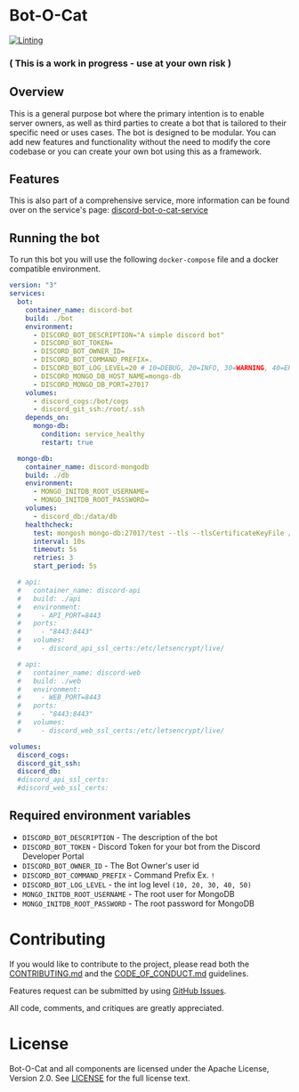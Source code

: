 # Bot-O-Cat

[![Linting](https://github.com/xN4P4LM-org/bot-o-cat/actions/workflows/lint.yaml/badge.svg)](https://github.com/xN4P4LM-org/bot-o-cat/actions/workflows/lint.yaml)

### ( This is a work in progress - use at your own risk )

## Overview

This is a general purpose bot where the primary intention is to enable server owners, as well as third parties to create a bot that is tailored to their specific need or uses cases. The bot is designed to be modular. You can add new features and functionality without the need to modify the core codebase or you can create your own bot using this as a framework.

## Features

This is also part of a comprehensive service, more information can be found over on the service's page: [discord-bot-o-cat-service](https://github.com/xN4P4LM-org/discord-bot-o-cat-service)

## Running the bot

To run this bot you will use the following `docker-compose` file and a docker compatible environment.

```yaml
version: "3"
services:
  bot:
    container_name: discord-bot
    build: ./bot
    environment:
      - DISCORD_BOT_DESCRIPTION="A simple discord bot"
      - DISCORD_BOT_TOKEN=
      - DISCORD_BOT_OWNER_ID=
      - DISCORD_BOT_COMMAND_PREFIX=.
      - DISCORD_BOT_LOG_LEVEL=20 # 10=DEBUG, 20=INFO, 30=WARNING, 40=ERROR, 50=CRITICAL
      - DISCORD_MONGO_DB_HOST_NAME=mongo-db
      - DISCORD_MONGO_DB_PORT=27017
    volumes:
      - discord_cogs:/bot/cogs
      - discord_git_ssh:/root/.ssh
    depends_on:
      mongo-db:
        condition: service_healthy
        restart: true

  mongo-db:
    container_name: discord-mongodb
    build: ./db
    environment:
      - MONGO_INITDB_ROOT_USERNAME=
      - MONGO_INITDB_ROOT_PASSWORD=
    volumes:
      - discord_db:/data/db
    healthcheck:
      test: mongosh mongo-db:27017/test --tls --tlsCertificateKeyFile /etc/ssl/mongo-db.pem --tlsCAFile /etc/ssl/ca.pem --quiet --eval 'db.runCommand({ping:1})'
      interval: 10s
      timeout: 5s
      retries: 3
      start_period: 5s

  # api:
  #   container_name: discord-api
  #   build: ./api
  #   environment:
  #     - API_PORT=8443
  #   ports:
  #     - "8443:8443"
  #   volumes:
  #     - discord_api_ssl_certs:/etc/letsencrypt/live/

  # api:
  #   container_name: discord-web
  #   build: ./web
  #   environment:
  #     - WEB_PORT=8443
  #   ports:
  #     - "8443:8443"
  #   volumes:
  #     - discord_web_ssl_certs:/etc/letsencrypt/live/

volumes:
  discord_cogs:
  discord_git_ssh:
  discord_db:
  #discord_api_ssl_certs:
  #discord_web_ssl_certs:
```

## Required environment variables

- `DISCORD_BOT_DESCRIPTION` - The description of the bot
- `DISCORD_BOT_TOKEN` - Discord Token for your bot from the Discord Developer Portal
- `DISCORD_BOT_OWNER_ID` - The Bot Owner's user id
- `DISCORD_BOT_COMMAND_PREFIX` - Command Prefix Ex. `!`
- `DISCORD_BOT_LOG_LEVEL` - the int log level `(10, 20, 30, 40, 50)`
- `MONGO_INITDB_ROOT_USERNAME` - The root user for MongoDB
- `MONGO_INITDB_ROOT_PASSWORD` - The root password for MongoDB

# Contributing

If you would like to contribute to the project, please read both the [CONTRIBUTING.md](CONTRIBUTING.md) and the [CODE_OF_CONDUCT.md](CODE_OF_CONDUCT.md) guidelines.

Features request can be submitted by using [GitHub Issues](https://github.com/xn4p4lm-org/bot-o-cat/issues).

All code, comments, and critiques are greatly appreciated.

# License

Bot-O-Cat and all components are licensed under the Apache License, Version 2.0. See [LICENSE](LICENSE) for the full license text.

